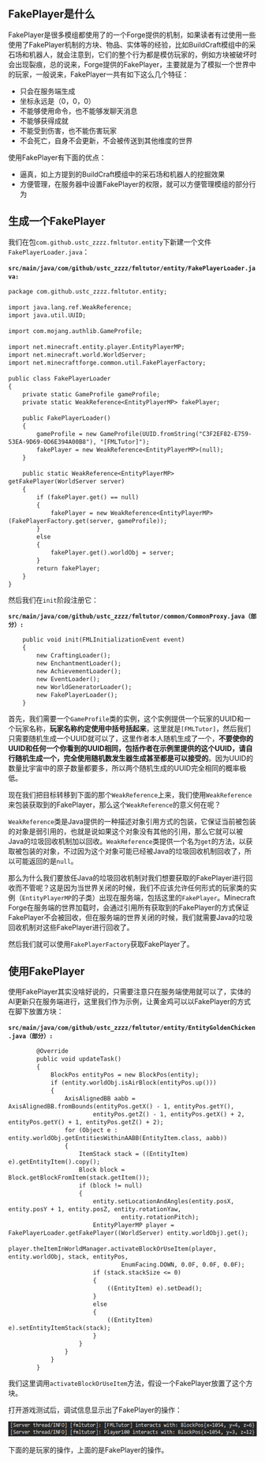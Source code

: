 ## FakePlayer是什么

FakePlayer是很多模组都使用了的一个Forge提供的机制，如果读者有过使用一些使用了FakePlayer机制的方块、物品、实体等的经验，比如BuildCraft模组中的采石场和机器人，就会注意到，它们的整个行为都是模仿玩家的，例如方块被破坏时会出现裂痕，总的说来，Forge提供的FakePlayer，主要就是为了模拟一个世界中的玩家，一般说来，FakePlayer一共有如下这么几个特征：

* 只会在服务端生成
* 坐标永远是（0，0，0）
* 不能够使用命令，也不能够发聊天消息
* 不能够获得成就
* 不能受到伤害，也不能伤害玩家
* 不会死亡，自身不会更新，不会被传送到其他维度的世界

使用FakePlayer有下面的优点：

* 逼真，如上方提到的BuildCraft模组中的采石场和机器人的挖掘效果
* 方便管理，在服务器中设置FakePlayer的权限，就可以方便管理模组的部分行为

## 生成一个FakePlayer

我们在包`com.github.ustc_zzzz.fmltutor.entity`下新建一个文件`FakePlayerLoader.java`：

**`src/main/java/com/github/ustc_zzzz/fmltutor/entity/FakePlayerLoader.java:`**

    package com.github.ustc_zzzz.fmltutor.entity;
    
    import java.lang.ref.WeakReference;
    import java.util.UUID;
    
    import com.mojang.authlib.GameProfile;
    
    import net.minecraft.entity.player.EntityPlayerMP;
    import net.minecraft.world.WorldServer;
    import net.minecraftforge.common.util.FakePlayerFactory;
    
    public class FakePlayerLoader
    {
        private static GameProfile gameProfile;
        private static WeakReference<EntityPlayerMP> fakePlayer;
    
        public FakePlayerLoader()
        {
            gameProfile = new GameProfile(UUID.fromString("C3F2EF82-E759-53EA-9D69-0D6E394A00B8"), "[FMLTutor]");
            fakePlayer = new WeakReference<EntityPlayerMP>(null);
        }
    
        public static WeakReference<EntityPlayerMP> getFakePlayer(WorldServer server)
        {
            if (fakePlayer.get() == null)
            {
                fakePlayer = new WeakReference<EntityPlayerMP>(FakePlayerFactory.get(server, gameProfile));
            }
            else
            {
                fakePlayer.get().worldObj = server;
            }
            return fakePlayer;
        }
    }

然后我们在`init`阶段注册它：

**`src/main/java/com/github/ustc_zzzz/fmltutor/common/CommonProxy.java（部分）:`**

        public void init(FMLInitializationEvent event)
        {
            new CraftingLoader();
            new EnchantmentLoader();
            new AchievementLoader();
            new EventLoader();
            new WorldGeneratorLoader();
            new FakePlayerLoader();
        }

首先，我们需要一个`GameProfile`类的实例，这个实例提供一个玩家的UUID和一个玩家名称，**玩家名称约定使用中括号括起来**，这里就是`[FMLTutor]`，然后我们只需要随机生成一个UUID就可以了，这里作者本人随机生成了一个，**不要使你的UUID和任何一个你看到的UUID相同，包括作者在示例里提供的这个UUID，请自行随机生成一个，完全使用随机数发生器生成甚至都是可以接受的**。因为UUID的数量比宇宙中的原子数量都要多，所以两个随机生成的UUID完全相同的概率极低。

现在我们把目标转移到下面的那个`WeakReference`上来，我们使用`WeakReference`来包装获取到的FakePlayer，那么这个`WeakReference`的意义何在呢？

`WeakReference`类是Java提供的一种描述对象引用方式的包装，它保证当前被包装的对象是弱引用的，也就是说如果这个对象没有其他的引用，那么它就可以被Java的垃圾回收机制加以回收。`WeakReference`类提供一个名为`get`的方法，以获取被包装的对象，不过因为这个对象可能已经被Java的垃圾回收机制回收了，所以可能返回的是`null`。

那么为什么我们要放任Java的垃圾回收机制对我们想要获取的FakePlayer进行回收而不管呢？这是因为当世界关闭的时候，我们不应该允许任何形式的玩家类的实例（`EntityPlayerMP`的子类）出现在服务端，包括这里的`FakePlayer`。Minecraft Forge在服务端的世界加载时，会通过引用所有获取到的FakePlayer的方式保证FakePlayer不会被回收，但在服务端的世界关闭的时候，我们就需要Java的垃圾回收机制对这些FakePlayer进行回收了。

然后我们就可以使用`FakePlayerFactory`获取FakePlayer了。

## 使用FakePlayer

使用FakePlayer其实没啥好说的，只需要注意只在服务端使用就可以了，实体的AI更新只在服务端进行，这里我们作为示例，让黄金鸡可以以FakePlayer的方式在脚下放置方块：

**`src/main/java/com/github/ustc_zzzz/fmltutor/entity/EntityGoldenChicken.java（部分）:`**

            @Override
            public void updateTask()
            {
                BlockPos entityPos = new BlockPos(entity);
                if (entity.worldObj.isAirBlock(entityPos.up()))
                {
                    AxisAlignedBB aabb = AxisAlignedBB.fromBounds(entityPos.getX() - 1, entityPos.getY(),
                            entityPos.getZ() - 1, entityPos.getX() + 2, entityPos.getY() + 1, entityPos.getZ() + 2);
                    for (Object e : entity.worldObj.getEntitiesWithinAABB(EntityItem.class, aabb))
                    {
                        ItemStack stack = ((EntityItem) e).getEntityItem().copy();
                        Block block = Block.getBlockFromItem(stack.getItem());
                        if (block != null)
                        {
                            entity.setLocationAndAngles(entity.posX, entity.posY + 1, entity.posZ, entity.rotationYaw,
                                    entity.rotationPitch);
                            EntityPlayerMP player = FakePlayerLoader.getFakePlayer((WorldServer) entity.worldObj).get();
                            player.theItemInWorldManager.activateBlockOrUseItem(player, entity.worldObj, stack, entityPos,
                                    EnumFacing.DOWN, 0.0F, 0.0F, 0.0F);
                            if (stack.stackSize <= 0)
                            {
                                ((EntityItem) e).setDead();
                            }
                            else
                            {
                                ((EntityItem) e).setEntityItemStack(stack);
                            }
                        }
                    }
                }
            }

我们这里调用`activateBlockOrUseItem`方法，假设一个FakePlayer放置了这个方块。

打开游戏测试后，调试信息显示出了FakePlayer的操作：

![fakeplayer_example](resources/fakeplayer_example.png)

下面的是玩家的操作，上面的是FakePlayer的操作。
